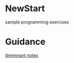 NewStart
========

sample programming exercises



Guidance
========

[jbremnant notes](docs/plan.md)
